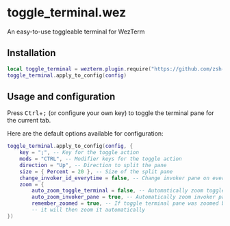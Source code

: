 # toggle_terminal.wez

An easy-to-use toggleable terminal for WezTerm

## Installation

```lua
local toggle_terminal = wezterm.plugin.require("https://github.com/zsh-sage/toggle_terminal.wez")
toggle_terminal.apply_to_config(config)
```

## Usage and configuration

Press <kbd>Ctrl</kbd>+<kbd>;</kbd> (or configure your own key) to toggle the terminal pane for the current tab.

Here are the default options available for configuration:

```lua
toggle_terminal.apply_to_config(config, {
	key = ";", -- Key for the toggle action
	mods = "CTRL", -- Modifier keys for the toggle action
	direction = "Up", -- Direction to split the pane
	size = { Percent = 20 }, -- Size of the split pane
	change_invoker_id_everytime = false, -- Change invoker pane on every toggle
	zoom = {
		auto_zoom_toggle_terminal = false, -- Automatically zoom toggle terminal pane
		auto_zoom_invoker_pane = true, -- Automatically zoom invoker pane
		remember_zoomed = true, -- If toggle terminal pane was zoomed before switching to invoker pane,
		-- it will then zoom it automatically
})
```
